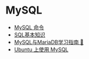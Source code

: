 # MySQL

- [MySQL 命令](./Command.md)
- [SQL基本知识](./SQL-Index.md)
- [MySQL与MariaDB学习指南 📒](./mysql-instructions/index.md)
- [Ubuntu 上使用 MySQL](./ubuntu-mysql.md)


